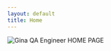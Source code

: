 ```yaml
---
layout: default
title: Home
---
```


<div class="ifMobile1">
    <img src="{{ "assets/images/QA Engineer website home.svg" | relative_url }}" alt="Gina QA Engineer HOME PAGE">
</div>


